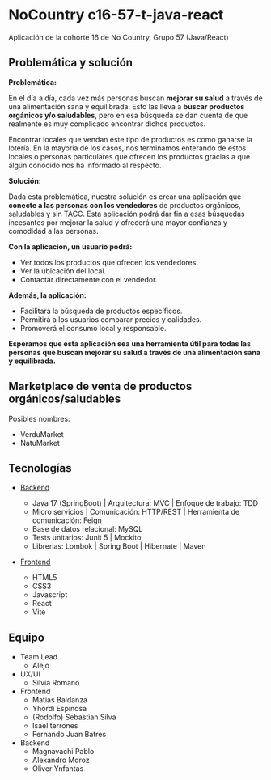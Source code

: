 # NoCountry c16-57-t-java-react
Aplicación de la cohorte 16 de No Country, Grupo 57 (Java/React)

## Problemática y solución

**Problemática:**

En el día a día, cada vez más personas buscan **mejorar su salud** a través de una alimentación sana y equilibrada. Esto las lleva a **buscar productos orgánicos y/o saludables**, pero en esa búsqueda se dan cuenta de que realmente es muy complicado encontrar dichos productos.

Encontrar locales que vendan este tipo de productos es como ganarse la lotería. En la mayoría de los casos, nos terminamos enterando de estos locales o personas particulares que ofrecen los productos gracias a que algún conocido nos ha informado al respecto.

**Solución:**

Dada esta problemática, nuestra solución es crear una aplicación que **conecte a las personas con los vendedores** de productos orgánicos, saludables y sin TACC. Esta aplicación podrá dar fin a esas búsquedas incesantes por mejorar la salud y ofrecerá una mayor confianza y comodidad a las personas.

**Con la aplicación, un usuario podrá:**

* Ver todos los productos que ofrecen los vendedores.
* Ver la ubicación del local.
* Contactar directamente con el vendedor.

**Además, la aplicación:**

* Facilitará la búsqueda de productos específicos.
* Permitirá a los usuarios comparar precios y calidades.
* Promoverá el consumo local y responsable.

**Esperamos que esta aplicación sea una herramienta útil para todas las personas que buscan mejorar su salud a través de una alimentación sana y equilibrada.**

## Marketplace de venta de productos orgánicos/saludables
Posibles nombres:
- VerduMarket
- NatuMarket

## Tecnologías
- [Backend](./backend/README.md)
  - Java 17 (SpringBoot) | Arquitectura: MVC | Enfoque de trabajo: TDD
  - Micro servicios | Comunicación: HTTP/REST | Herramienta de comunicación: Feign
  - Base de datos relacional: MySQL
  - Tests unitarios: Junit 5 | Mockito
  - Librerias: Lombok | Spring Boot | Hibernate | Maven

- [Frontend](./frontend/README.md)
  - HTML5
  - CSS3
  - Javascript
  - React
  - Vite

## Equipo
- Team Lead
  - Alejo 
- UX/UI
  - Silvia Romano
- Frontend
  - Matias Baldanza
  - Yhordi Espinosa
  - (Rodolfo) Sebastian Silva
  - Isael terrones
  - Fernando Juan Batres
- Backend
  - Magnavachi Pablo
  - Alexandro Moroz 
  - Oliver Ynfantas
